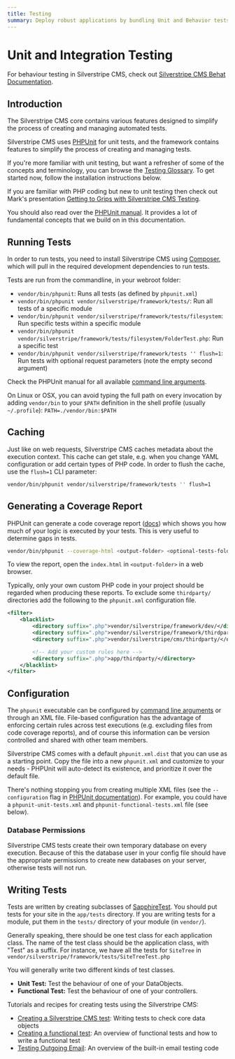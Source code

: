 ```yaml
---
title: Testing
summary: Deploy robust applications by bundling Unit and Behavior tests with your application code and modules.
---
```


# Unit and Integration Testing

For behaviour testing in Silverstripe CMS, check out [Silverstripe CMS Behat Documentation](https://github.com/silverstripe-labs/silverstripe-behat-extension/).

## Introduction

The Silverstripe CMS core contains various features designed to simplify the process of creating and managing automated tests.

Silverstripe CMS uses [PHPUnit](http://www.phpunit.de) for unit tests, and the framework contains features to simplify the
process of creating and managing tests.

If you're more familiar with unit testing, but want a refresher of some of the concepts and terminology, you can browse
the [Testing Glossary](testing_glossary). To get started now, follow the installation instructions below.

If you are familiar with PHP coding but new to unit testing then check out Mark's presentation [Getting to Grips with Silverstripe CMS Testing](http://www.slideshare.net/maetl/getting-to-grips-with-silverstripe-testing).

You should also read over the [PHPUnit manual](http://www.phpunit.de/manual/current/en/). It provides a lot of
fundamental concepts that we build on in this documentation.

## Running Tests

In order to run tests, you need to install Silverstripe CMS using [Composer](/getting-started/composer),
which will pull in the required development dependencies to run tests.

Tests are run from the commandline, in your webroot folder:

 * `vendor/bin/phpunit`: Runs all tests (as defined by `phpunit.xml`)
 * `vendor/bin/phpunit vendor/silverstripe/framework/tests/`: Run all tests of a specific module
 * `vendor/bin/phpunit vendor/silverstripe/framework/tests/filesystem`: Run specific tests within a specific module
 * `vendor/bin/phpunit vendor/silverstripe/framework/tests/filesystem/FolderTest.php`: Run a specific test 
 * `vendor/bin/phpunit vendor/silverstripe/framework/tests '' flush=1`: Run tests with optional request parameters (note the empty second argument)

Check the PHPUnit manual for all available [command line arguments](http://www.phpunit.de/manual/current/en/textui.html).

On Linux or OSX, you can avoid typing the full path on every invocation by adding `vendor/bin` 
to your `$PATH` definition in the shell profile (usually `~/.profile`): `PATH=./vendor/bin:$PATH`

## Caching

Just like on web requests, Silverstripe CMS caches metadata about the execution context.
This cache can get stale, e.g. when you change YAML configuration or add certain types of PHP code.
In order to flush the cache, use the `flush=1` CLI parameter:

```bash
vendor/bin/phpunit vendor/silverstripe/framework/tests '' flush=1
```

## Generating a Coverage Report

PHPUnit can generate a code coverage report ([docs](http://www.phpunit.de/manual/current/en/code-coverage-analysis.html))
which shows you how much of your logic is executed by your tests. This is very useful to determine gaps in tests.

```bash
vendor/bin/phpunit --coverage-html <output-folder> <optional-tests-folder>
```

To view the report, open the `index.html` in `<output-folder>` in a web browser.

Typically, only your own custom PHP code in your project should be regarded when producing these reports. To exclude 
some `thirdparty/` directories add the following to the `phpunit.xml` configuration file.
```xml
<filter>
	<blacklist>
		<directory suffix=".php">vendor/silverstripe/framework/dev/</directory>
		<directory suffix=".php">vendor/silverstripe/framework/thirdparty/</directory>
		<directory suffix=".php">vendor/silverstripe/cms/thirdparty/</directory>

		<!-- Add your custom rules here -->
		<directory suffix=".php">app/thirdparty/</directory>
	</blacklist>
</filter>
```

## Configuration

The `phpunit` executable can be configured by [command line arguments](http://www.phpunit.de/manual/current/en/textui.html) 
or through an XML file. File-based configuration has
the advantage of enforcing certain rules across test executions (e.g. excluding files from code coverage reports), and
of course this information can be version controlled and shared with other team members.

Silverstripe CMS comes with a default `phpunit.xml.dist` that you can use as a starting point. Copy the file into a new
`phpunit.xml` and customize to your needs - PHPUnit will auto-detect its existence, and prioritize it over the default
file.

There's nothing stopping you from creating multiple XML files (see the `--configuration` flag in
[PHPUnit documentation](http://www.phpunit.de/manual/current/en/textui.html)). For example, you could have a
`phpunit-unit-tests.xml` and `phpunit-functional-tests.xml` file (see below).

### Database Permissions

Silverstripe CMS tests create their own temporary database on every execution. Because of this the database user in your config file
should have the appropriate permissions to create new databases on your server, otherwise tests will not run.

## Writing Tests

Tests are written by creating subclasses of [SapphireTest](api:SilverStripe\Dev\SapphireTest).  You should put tests for your site in the
`app/tests` directory.  If you are writing tests for a module, put them in the `tests/` directory of your module (in `vendor/`).

Generally speaking, there should be one test class for each application class.  The name of the test class should be the
application class, with "Test" as a suffix.  For instance, we have all the tests for `SiteTree` in
`vendor/silverstripe/framework/tests/SiteTreeTest.php`

You will generally write two different kinds of test classes.

*  **Unit Test:** Test the behaviour of one of your DataObjects.
*  **Functional Test:** Test the behaviour of one of your controllers.

Tutorials and recipes for creating tests using the Silverstripe CMS:

* [Creating a Silverstripe CMS test](how_tos/write_a_sapphiretest): Writing tests to check core data objects
* [Creating a functional test](how_tos/write_a_functionaltest): An overview of functional tests and how to write a functional test
* [Testing Outgoing Email](how_tos/testing_email): An overview of the built-in email testing code

